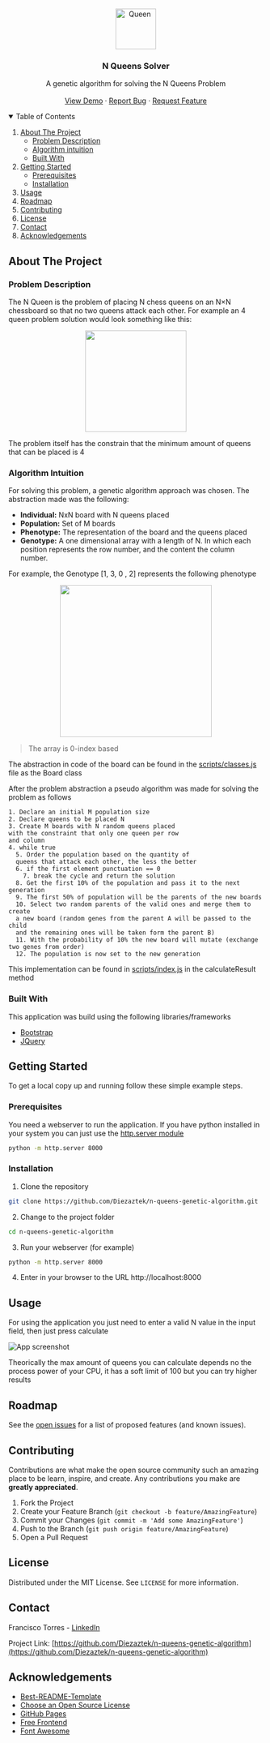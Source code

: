 
<!-- PROJECT LOGO -->
<br />
<p align="center">
  <a href="https://github.com/othneildrew/Best-README-Template">
    <img src="images/wQ.png" alt="Queen" width="80" height="80">
  </a>

  <h3 align="center">N Queens Solver</h3>

  <p align="center">
    A genetic algorithm for solving the N Queens Problem
    <br />
    <br />
    <a href="https://diezaztek.github.io/n-queens-genetic-algorithm/">View Demo</a>
    ·
    <a href="https://github.com/Diezaztek/n-queens-genetic-algorithm/issues">Report Bug</a>
    ·
    <a href="https://github.com/Diezaztek/n-queens-genetic-algorithm/issues">Request Feature</a>
  </p>
</p>



<!-- TABLE OF CONTENTS -->
<details open="open">
  <summary>Table of Contents</summary>
  <ol>
    <li>
      <a href="#about-the-project">About The Project</a>
      <ul>
        <li><a href="#problem-description">Problem Description</a></li>
        <li><a href="#algorithm-intuition">Algorithm intuition</a></li>
        <li><a href="#built-with">Built With</a></li>
      </ul>
    </li>
    <li>
      <a href="#getting-started">Getting Started</a>
      <ul>
        <li><a href="#prerequisites">Prerequisites</a></li>
        <li><a href="#installation">Installation</a></li>
      </ul>
    </li>
    <li><a href="#usage">Usage</a></li>
    <li><a href="#roadmap">Roadmap</a></li>
    <li><a href="#contributing">Contributing</a></li>
    <li><a href="#license">License</a></li>
    <li><a href="#contact">Contact</a></li>
    <li><a href="#acknowledgements">Acknowledgements</a></li>
  </ol>
</details>



<!-- ABOUT THE PROJECT -->
## About The Project

### Problem Description

The N Queen is the problem of placing N chess queens on an N×N chessboard so that no two queens attack each other. For example an 4 queen problem solution would look something like this:

<p align="center">
  <img src="images/4-4-board.png" width="200" />
</p>

The problem itself has the constrain that the minimum amount of queens that can be placed is 4

### Algorithm Intuition

For solving this problem, a genetic algorithm approach was chosen. The abstraction made was the following:
* **Individual:** NxN board with N queens placed
* **Population:** Set of M boards
* **Phenotype:** The representation of the board and the queens placed
* **Genotype:** A one dimensional array  with a length of N. In which each position represents the row number, and the content the column number.

For example, the Genotype [1, 3, 0 , 2] represents the following phenotype

<p align="center">
  <img src="images/4-4-board.png" width="300" />
</p>

>The array is 0-index based

The abstraction in code of the board can be found in the [scripts/classes.js](https://github.com/Diezaztek/n-queens-genetic-algorithm/blob/main/scripts/classes.js) file as the Board class

After the problem abstraction a pseudo algorithm was made for solving the problem as follows

```
1. Declare an initial M population size
2. Declare queens to be placed N
3. Create M boards with N random queens placed
with the constraint that only one queen per row
and column
4. while true
  5. Order the population based on the quantity of
  queens that attack each other, the less the better
  6. if the first element punctuation == 0
    7. break the cycle and return the solution
  8. Get the first 10% of the population and pass it to the next generation
  9. The first 50% of population will be the parents of the new boards
  10. Select two random parents of the valid ones and merge them to create
  a new board (random genes from the parent A will be passed to the child
  and the remaining ones will be taken form the parent B)
  11. With the probability of 10% the new board will mutate (exchange two genes from order)
  12. The population is now set to the new generation
```

This implementation can be found in [scripts/index.js](https://github.com/Diezaztek/n-queens-genetic-algorithm/blob/main/scripts/index.js) in the calculateResult method

### Built With

This application was build using the following libraries/frameworks

* [Bootstrap](https://getbootstrap.com)
* [JQuery](https://jquery.com)



<!-- GETTING STARTED -->
## Getting Started

To get a local copy up and running follow these simple example steps.

### Prerequisites

You need a webserver to run the application. If you have python installed in your system you can just use the [http.server module](https://docs.python.org/3/library/http.server.html#module-http.server)

```sh
python -m http.server 8000
```

### Installation

1. Clone the repository
```sh
git clone https://github.com/Diezaztek/n-queens-genetic-algorithm.git
```
2. Change to the project folder
```sh
cd n-queens-genetic-algorithm
```
3. Run your webserver (for example)
```sh
python -m http.server 8000
```
4. Enter in your browser to the URL http://localhost:8000




<!-- USAGE EXAMPLES -->
## Usage

For using the application you just need to enter a valid N value in the input field, then just press calculate

![App screenshot][app-screenshot]

Theorically the max amount of queens you can calculate depends no the process power of your CPU, it has a soft limit of 100 but you can try higher results


<!-- ROADMAP -->
## Roadmap

See the [open issues](https://github.com/othneildrew/Best-README-Template/issues) for a list of proposed features (and known issues).



<!-- CONTRIBUTING -->
## Contributing

Contributions are what make the open source community such an amazing place to be learn, inspire, and create. Any contributions you make are **greatly appreciated**.

1. Fork the Project
2. Create your Feature Branch (`git checkout -b feature/AmazingFeature`)
3. Commit your Changes (`git commit -m 'Add some AmazingFeature'`)
4. Push to the Branch (`git push origin feature/AmazingFeature`)
5. Open a Pull Request



<!-- LICENSE -->
## License

Distributed under the MIT License. See `LICENSE` for more information.



<!-- CONTACT -->
## Contact

Francisco Torres - [LinkedIn](https://www.linkedin.com/in/francisco-torres-castillo-386a3a187/)

Project Link: [https://github.com/Diezaztek/n-queens-genetic-algorithm](https://github.com/Diezaztek/n-queens-genetic-algorithm)



<!-- ACKNOWLEDGEMENTS -->
## Acknowledgements
* [Best-README-Template](https://github.com/othneildrew/Best-README-Template)
* [Choose an Open Source License](https://choosealicense.com)
* [GitHub Pages](https://pages.github.com)
* [Free Frontend](https://freefrontend.com/css-spinners/)
* [Font Awesome](https://fontawesome.com)





<!-- MARKDOWN LINKS & IMAGES -->
[app-screenshot]: images/app_screenshot.png
